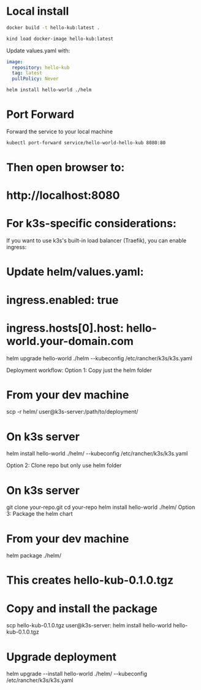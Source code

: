 # Local install

```bash
docker build -t hello-kub:latest .

kind load docker-image hello-kub:latest
```

Update values.yaml with:
```yaml
image:
  repository: hello-kub
  tag: latest
  pullPolicy: Never
```

```bash
helm install hello-world ./helm
```

# Port Forward
Forward the service to your local machine
```bash
kubectl port-forward service/hello-world-hello-kub 8080:80
```

# Then open browser to:
# http://localhost:8080

# For k3s-specific considerations:
If you want to use k3s's built-in load balancer (Traefik), you can enable ingress:

# Update helm/values.yaml:
# ingress.enabled: true
# ingress.hosts[0].host: hello-world.your-domain.com

helm upgrade hello-world ./helm --kubeconfig /etc/rancher/k3s/k3s.yaml

Deployment workflow:
Option 1: Copy just the helm folder

# From your dev machine
scp -r helm/ user@k3s-server:/path/to/deployment/

# On k3s server
helm install hello-world ./helm/ --kubeconfig /etc/rancher/k3s/k3s.yaml

Option 2: Clone repo but only use helm folder

# On k3s server
git clone your-repo.git
cd your-repo
helm install hello-world ./helm/
Option 3: Package the helm chart



# From your dev machine
helm package ./helm/
# This creates hello-kub-0.1.0.tgz

# Copy and install the package
scp hello-kub-0.1.0.tgz user@k3s-server:
helm install hello-world hello-kub-0.1.0.tgz

# Upgrade deployment
helm upgrade --install hello-world ./helm/ --kubeconfig /etc/rancher/k3s/k3s.yaml
